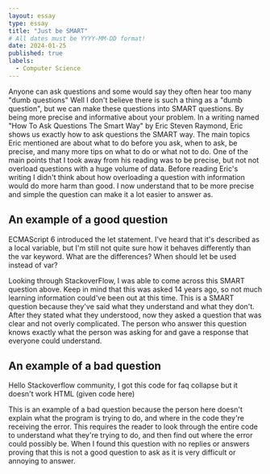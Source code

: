 ```yaml
---
layout: essay
type: essay
title: "Just be SMART"
# All dates must be YYYY-MM-DD format!
date: 2024-01-25
published: true
labels:
  - Computer Science
---
```


  Anyone can ask questions and some would say they often hear too many "dumb questions" Well I don't believe there is such a thing as a "dumb question", but we can make these questions into SMART questions. By being more precise and informative about your problem. In a writing  named "How To Ask Questions The 
  Smart Way" by Eric Steven Raymond, Eric shows us exactly how to ask questions the SMART way. The main topics Eric mentioned are about what to do before you ask, when to ask, be precise, and many more tips on what to do or what not to do. One of the main points that I took away from his reading was to be precise, 
  but not not overload questions with a huge volume of data. Before reading Eric's writing I didn't think about how overloading a question with information would do more harm than good. I now understand that to be more precise and simple the question can make it a lot easier to answer as. 

## An example of a good question
  
  ECMAScript 6 introduced the let statement.
  I've heard that it's described as a local variable, but I'm still not quite sure how it behaves differently than the var keyword.
  What are the differences? When should let be used instead of var?

  Looking through StackoverFlow, I was able to come across this SMART question above. Keep in mind that this was asked 14 years ago, so not much learning information could've been out at this time. This is a SMART question because they've said what they understand and what they don't. After they stated what they understood, now they asked a question that was clear and not overly complicated. The person who answer this question knows
  exactly what the person was asking for and gave a response that everyone could understand.

## An example of a bad question

  Hello Stackoverflow community, I got this code for faq collapse but it doesn't work
  HTML
  (given code here)
  
  This is an example of a bad question because the person here doesn't explain what the program is trying to do, and where in the code they're receiving the error. This requires the reader to look through the entire code to understand what they're trying to do, and then find out where the error could possibly be. When 
  I found this question with no replies or answers proving that this is not a good question to ask as it is very difficult or annoying to answer.
  
  

  
